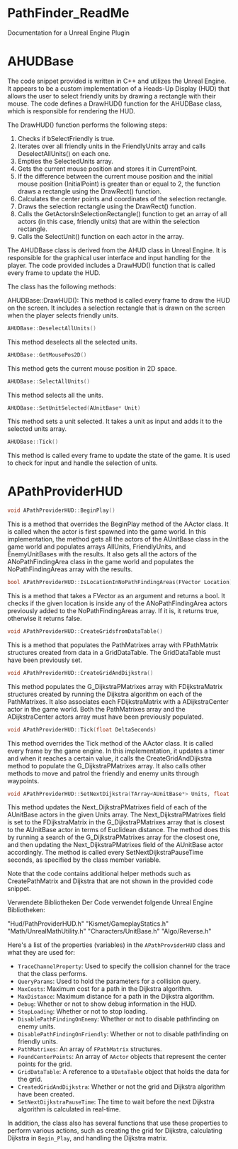# PathFinder_ReadMe
Documentation for a Unreal Engine Plugin
#  AHUDBase

The code snippet provided is written in C++ and utilizes the Unreal Engine. It appears to be a custom implementation of a Heads-Up Display (HUD) that allows the user to select friendly units by drawing a rectangle with their mouse. The code defines a DrawHUD() function for the AHUDBase class, which is responsible for rendering the HUD.

The DrawHUD() function performs the following steps:

1. Checks if bSelectFriendly is true.
2. Iterates over all friendly units in the FriendlyUnits array and calls DeselectAllUnits() on each one.
3. Empties the SelectedUnits array.
4. Gets the current mouse position and stores it in CurrentPoint.
5. If the difference between the current mouse position and the initial mouse position (InitialPoint) is greater than or equal to 2, the function draws a rectangle using the DrawRect() function.
6. Calculates the center points and coordinates of the selection rectangle.
7. Draws the selection rectangle using the DrawRect() function.
8. Calls the GetActorsInSelectionRectangle() function to get an array of all actors (in this case, friendly units) that are within the selection rectangle.
9. Calls the SelectUnit() function on each actor in the array.


The AHUDBase class is derived from the AHUD class in Unreal Engine. It is responsible for the graphical user interface and input handling for the player. The code provided includes a DrawHUD() function that is called every frame to update the HUD.

The class has the following methods:

AHUDBase::DrawHUD(): This method is called every frame to draw the HUD on the screen. It includes a selection rectangle that is drawn on the screen when the player selects friendly units.
```cpp
AHUDBase::DeselectAllUnits()
```
This method deselects all the selected units.

```cpp
AHUDBase::GetMousePos2D()
```
This method gets the current mouse position in 2D space.

```cpp
AHUDBase::SelectAllUnits()
```
This method selects all the units.

```cpp
AHUDBase::SetUnitSelected(AUnitBase* Unit)
```
This method sets a unit selected. It takes a unit as input and adds it to the selected units array.

```cpp
AHUDBase::Tick()
```
This method is called every frame to update the state of the game. It is used to check for input and handle the selection of units.

#  APathProviderHUD

```cpp
void APathProviderHUD::BeginPlay()
```
This is a method that overrides the BeginPlay method of the AActor class. It is called when the actor is first spawned into the game world. In this implementation, the method gets all the actors of the AUnitBase class in the game world and populates arrays AllUnits, FriendlyUnits, and EnemyUnitBases with the results. It also gets all the actors of the ANoPathFindingArea class in the game world and populates the NoPathFindingAreas array with the results.

```cpp
bool APathProviderHUD::IsLocationInNoPathFindingAreas(FVector Location)
```
This is a method that takes a FVector as an argument and returns a bool. It checks if the given location is inside any of the ANoPathFindingArea actors previously added to the NoPathFindingAreas array. If it is, it returns true, otherwise it returns false.

```cpp
void APathProviderHUD::CreateGridsfromDataTable()
```
This is a method that populates the PathMatrixes array with FPathMatrix structures created from data in a GridDataTable. The GridDataTable must have been previously set.

```cpp
void APathProviderHUD::CreateGridAndDijkstra()
```
This method populates the G_DijkstraPMatrixes array with FDijkstraMatrix structures created by running the Dijkstra algorithm on each of the PathMatrixes. It also associates each FDijkstraMatrix with a ADijkstraCenter actor in the game world. Both the PathMatrixes array and the ADijkstraCenter actors array must have been previously populated.

```cpp
void APathProviderHUD::Tick(float DeltaSeconds)
```
This method overrides the Tick method of the AActor class. It is called every frame by the game engine. In this implementation, it updates a timer and when it reaches a certain value, it calls the CreateGridAndDijkstra method to populate the G_DijkstraPMatrixes array. It also calls other methods to move and patrol the friendly and enemy units through waypoints.

```cpp
void APathProviderHUD::SetNextDijkstra(TArray<AUnitBase*> Units, float DeltaSeconds)
```
This method updates the Next_DijkstraPMatrixes field of each of the AUnitBase actors in the given Units array. The Next_DijkstraPMatrixes field is set to the FDijkstraMatrix in the G_DijkstraPMatrixes array that is closest to the AUnitBase actor in terms of Euclidean distance. The method does this by running a search of the G_DijkstraPMatrixes array for the closest one, and then updating the Next_DijkstraPMatrixes field of the AUnitBase actor accordingly. The method is called every SetNextDijkstraPauseTime seconds, as specified by the class member variable.

Note that the code contains additional helper methods such as CreatePathMatrix and Dijkstra that are not shown in the provided code snippet.


Verwendete Bibliotheken
Der Code verwendet folgende Unreal Engine Bibliotheken:

"Hud/PathProviderHUD.h"
"Kismet/GameplayStatics.h"
"Math/UnrealMathUtility.h"
"Characters/UnitBase.h"
"Algo/Reverse.h"







Here's a list of the properties (variables) in the `APathProviderHUD` class and what they are used for:

-   `TraceChannelProperty`: Used to specify the collision channel for the trace that the class performs.
-   `QueryParams`: Used to hold the parameters for a collision query.
-   `MaxCosts`: Maximum cost for a path in the Dijkstra algorithm.
-   `MaxDistance`: Maximum distance for a path in the Dijkstra algorithm.
-   `Debug`: Whether or not to show debug information in the HUD.
-   `StopLoading`: Whether or not to stop loading.
-   `DisablePathFindingOnEnemy`: Whether or not to disable pathfinding on enemy units.
-   `DisablePathFindingOnFriendly`: Whether or not to disable pathfinding on friendly units.
-   `PathMatrixes`: An array of `FPathMatrix` structures.
-   `FoundCenterPoints`: An array of `AActor` objects that represent the center points for the grid.
-   `GridDataTable`: A reference to a `UDataTable` object that holds the data for the grid.
-   `CreatedGridAndDijkstra`: Whether or not the grid and Dijkstra algorithm have been created.
-   `SetNextDijkstraPauseTime`: The time to wait before the next Dijkstra algorithm is calculated in real-time.

In addition, the class also has several functions that use these properties to perform various actions, such as creating the grid for Dijkstra, calculating Dijkstra in `Begin_Play`, and handling the Dijkstra matrix.
